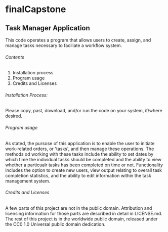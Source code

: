 # finalCapstone

## Task Manager Application

This code operates a program that allows users to create, assign, and manage tasks necessary to faciliate a workflow system.

###### Contents
1. Installation process
2. Program usage
3. Credits and Licenses

###### Installation Process:
Please copy, past, download, and/or run the code on your system, if/where desired.

###### Program usage
As stated, the pursose of this application is to enable the user to initiate work-related orders, or 'tasks', and then manage these operations. The methods od working with these tasks include the ability to set dates by which time the individual tasks should be completed and the ability to view whether a particualr tasks has been completed on time or not. Functionality includes the option to create new users, view output relating to overall task completion statistics, and the ability to edit information within the task management system.

###### Credits and Licenses

A few parts of this project are not in the public domain. Attribution and licensing information for those parts are described in detail in LICENSE.md.
The rest of this project is in the worldwide public domain, released under the CC0 1.0 Universal public domain dedication.
